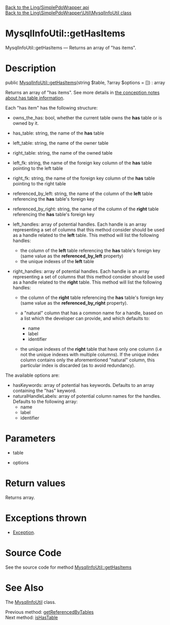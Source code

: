 [Back to the Ling/SimplePdoWrapper api](https://github.com/lingtalfi/SimplePdoWrapper/blob/master/doc/api/Ling/SimplePdoWrapper.md)<br>
[Back to the Ling\SimplePdoWrapper\Util\MysqlInfoUtil class](https://github.com/lingtalfi/SimplePdoWrapper/blob/master/doc/api/Ling/SimplePdoWrapper/Util/MysqlInfoUtil.md)


MysqlInfoUtil::getHasItems
================



MysqlInfoUtil::getHasItems — Returns an array of "has items".




Description
================


public [MysqlInfoUtil::getHasItems](https://github.com/lingtalfi/SimplePdoWrapper/blob/master/doc/api/Ling/SimplePdoWrapper/Util/MysqlInfoUtil/getHasItems.md)(string $table, ?array $options = []) : array




Returns an array of "has items".
See more details in [the conception notes about has table information](https://github.com/lingtalfi/SimplePdoWrapper/blob/master/doc/pages/conception-notes.md#the-has-table-information).

Each "has item" has the following structure:

- owns_the_has: bool, whether the current table owns the **has** table or is owned by it.
- has_table: string, the name of the **has** table
- left_table: string, the name of the owner table
- right_table: string, the name of the owned table
- left_fk: string, the name of the foreign key column of the **has** table pointing to the left table
- right_fk: string, the name of the foreign key column of the **has** table pointing to the right table
- referenced_by_left: string, the name of the column of the **left** table referencing the **has** table's foreign key
- referenced_by_right: string, the name of the column of the **right** table referencing the **has** table's foreign key
- left_handles: array of potential handles. Each handle is an array representing a set of columns that this method consider should be used as a handle related to the **left** table.
     This method will list the following handles:
     - the column of the **left** table referencing the **has** table's foreign key (same value as the **referenced_by_left** property)
     - the unique indexes of the **left** table

- right_handles: array of potential handles. Each handle is an array representing a set of columns that this method consider should be used as a handle related to the **right** table.
     This method will list the following handles:
     - the column of the **right** table referencing the **has** table's foreign key (same value as the **referenced_by_right** property).
     - a "natural" column that has a common name for a handle, based on a list which the developer can provide, and which defaults to:
         - name
         - label
         - identifier

     - the unique indexes of the **right** table that have only one column (i.e not the unique indexes with multiple columns).
         If the unique index column contains only the aforementioned "natural" column, this particular index is discarded (as to avoid redundancy).



The available options are:
- hasKeywords: array of potential has keywords. Defaults to an array containing the "has" keyword.
- naturalHandleLabels: array of potential column names for the handles. Defaults to the following array:
     - name
     - label
     - identifier




Parameters
================


- table

    

- options

    


Return values
================

Returns array.


Exceptions thrown
================

- [Exception](http://php.net/manual/en/class.exception.php).&nbsp;







Source Code
===========
See the source code for method [MysqlInfoUtil::getHasItems](https://github.com/lingtalfi/SimplePdoWrapper/blob/master/Util/MysqlInfoUtil.php#L708-L828)


See Also
================

The [MysqlInfoUtil](https://github.com/lingtalfi/SimplePdoWrapper/blob/master/doc/api/Ling/SimplePdoWrapper/Util/MysqlInfoUtil.md) class.

Previous method: [getReferencedByTables](https://github.com/lingtalfi/SimplePdoWrapper/blob/master/doc/api/Ling/SimplePdoWrapper/Util/MysqlInfoUtil/getReferencedByTables.md)<br>Next method: [isHasTable](https://github.com/lingtalfi/SimplePdoWrapper/blob/master/doc/api/Ling/SimplePdoWrapper/Util/MysqlInfoUtil/isHasTable.md)<br>


